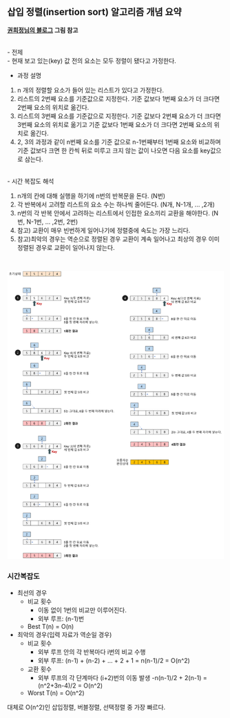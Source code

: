 <br/>
  
## 삽입 정렬(insertion sort) 알고리즘 개념 요약

**[권희정님의 블로그](https://gmlwjd9405.github.io/2018/05/06/algorithm-insertion-sort.html) 그림 참고**

<br/>  
- 전제<br/>
    - 현재 보고 있는(key) 값 전의 요소는 모두 정렬이 됐다고 가정한다.<br/> 
    
- 과정 설명<br/>  
 
 1. n 개의 정렬할 요소가 들어 있는 리스트가 있다고 가정한다. 
 2. 리스트의 2번째 요소를 기준값으로 지정한다. 기준 값보다 1번째 요소가 더 크다면 2번째 요소의 위치로 옮긴다.
 3. 리스트의 3번째 요소를 기준값으로 지정한다. 기준 값보다 2번째 요소가 더 크다면 3번째 요소의 위치로 옮기고 기준 값보다 1번째 요소가 더 크다면 2번째 요소의 위치로 옮긴다.
 4. 2, 3의 과정과 같이 n번째 요소를 기준 값으로 n-1번째부터 1번째 요소와 비교하며 기준 값보다 크면 한 칸씩 뒤로 미루고 크지 않는 값이 나오면 다음 요소를 key값으로 삼는다.
 <br/>
- 시간 복잡도 해석<br/>  

 1. n개의 칸에 대해 실행을 하기에 n번의 반복문을 돈다. (N번)  
 2. 각 반복에서 고려할 리스트의 요소 수는 하나씩 줄어든다. (N개, N-1개, ... ,2개)  
 3. n번의 각 반복 안에서 고려하는 리스트에서 인접한 요소끼리 교환을 해야한다. (N번, N-1번, ... ,2번, 2번)  
 4. 참고) 교환이 매우 빈번하게 일어나기에 정렬중에 속도는 가장 느리다.
 5. 참고)최악의 경우는 역순으로 정렬된 경우 교환이 계속 일어나고 최상의 경우 이미 정렬된 경우로 교환이 일어나지 않는다.
<br/>

![insertion_img](./insertion_img.png)
<br/>

### 시간복잡도

- 최선의 경우
	- 비교 횟수
		- 이동 없이 1번의 비교만 이루어진다.
		- 외부 루프: (n-1)번
	- Best T(n) = O(n)
- 최악의 경우(입력 자료가 역순일 경우)
	- 비교 횟수
		- 외부 루프 안의 각 반복마다 i번의 비교 수행
		- 외부 루프: (n-1) + (n-2) + … + 2 + 1 = n(n-1)/2 = O(n^2)
	- 교환 횟수
		- 외부 루프의 각 단계마다 (i+2)번의 이동 발생
		-n(n-1)/2 + 2(n-1) = (n^2+3n-4)/2 = O(n^2)
	- Worst T(n) = O(n^2)<br/>

대체로 O(n^2)인 삽입정렬, 버블정렬, 선택정렬 중 가장 빠르다.